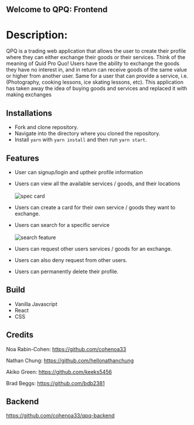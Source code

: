 ## Welcome to QPQ: Frontend

# Description:
QPQ is a trading web application that allows the user to create their profile where they can either exchange their goods or their services. Think of the meaning of Quid Pro Quo! Users have the ability to exchange the goods they have no interest in, and in return can receive goods of the same value or higher from another user. Same for a user that can provide a service, i.e.(Photography, cooking lessons, ice skating lessons, etc). This application has taken away the idea of buying goods and services and replaced it with making exchanges

## Installations
- Fork and clone repository.
- Navigate into the directory where you cloned the repository.
- Install `yarn` with `yarn install` and then run `yarn start`.

## Features 
- User can signup/login and uptheir profile information
- Users can view all the available services / goods, and their locations
<br><br/>
![spec card](https://media.giphy.com/media/zWGM7IQyTecEeCmsfm/giphy.gif)
- Users can create a card for their own service / goods they want to exchange.

- Users can search for a specific service 
<br><br/>
![search feature](https://media.giphy.com/media/hzFsNKkONiOWjYwaZg/giphy.gif)
- Users can request other users services / goods for an exchange.
- Users can also deny request from other users.
- Users can permanently delete their profile.

## Build
- Vanilla Javascript
- React
- CSS

## Credits 

Noa Rabin-Cohen: https://github.com/cohenoa33

Nathan Chung: https://github.com/hellonathanchung

Akiko Green: https://github.com/keeks5456

Brad Beggs: https://github.com/bdb2381
 
 ## Backend
 https://github.com/cohenoa33/qpq-backend
